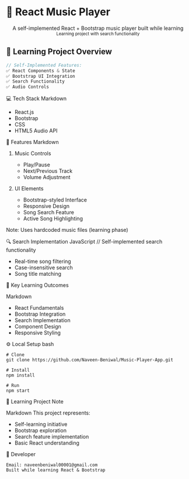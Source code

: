 # 🎵 React Music Player

<div align="center">
  A self-implemented React + Bootstrap music player built while learning
  <br>
  <small>Learning project with search functionality</small>
</div>

## 🎯 Learning Project Overview

```javascript
// Self-Implemented Features:
✅ React Components & State
✅ Bootstrap UI Integration 
✅ Search Functionality
✅ Audio Controls
```
💻 Tech Stack
Markdown
- React.js
- Bootstrap 
- CSS
- HTML5 Audio API

  
🎵 Features
Markdown
1. Music Controls
   - Play/Pause
   - Next/Previous Track
   - Volume Adjustment

2. UI Elements
   - Bootstrap-styled Interface
   - Responsive Design
   - Song Search Feature
   - Active Song Highlighting

Note: Uses hardcoded music files (learning phase)

🔍 Search Implementation
JavaScript
// Self-implemented search functionality
- Real-time song filtering
- Case-insensitive search
- Song title matching
  
🚀 Key Learning Outcomes

Markdown
- React Fundamentals
- Bootstrap Integration
- Search Implementation
- Component Design
- Responsive Styling

  
⚙️ Local Setup
bash
```
# Clone
git clone https://github.com/Naveen-Beniwal/Music-Player-App.git

# Install
npm install

# Run
npm start
```

📝 Learning Project Note

Markdown
This project represents:
- Self-learning initiative
- Bootstrap exploration
- Search feature implementation
- Basic React understanding
  
👤 Developer

```Naveen-Beniwal
Email: naveenbeniwal00001@gmail.com
Built while learning React & Bootstrap

```

